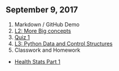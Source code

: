## September 9, 2017
1. Markdown / GitHub Demo
2. [L2: More Big concepts](../Slides/L2_More_Big_Concepts.pdf)
3. [Quiz 1](https://docs.google.com/forms/d/e/1FAIpQLSdAT7OdXTvbVgTp0cLuUZcUc12WjTGg0QY-FH9x-gLDAl0NkQ/viewform?usp=sf_link)
4. [L3: Python Data and Control Structures](../Slides/L3_Control_Structures.pdf)
5. Classwork and Homework
  * [Health Stats Part 1](https://classroom.github.com/a/TJSw5cW5)
